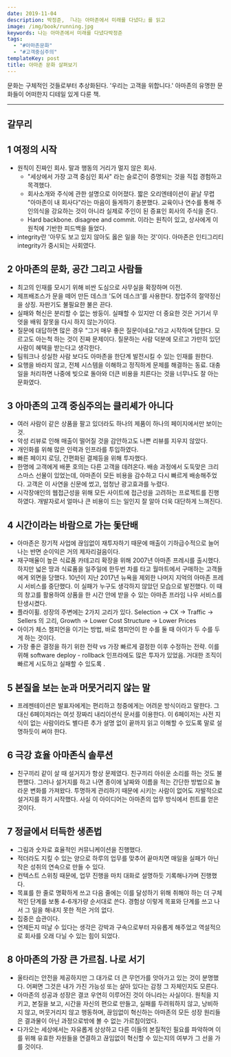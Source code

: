 ```yaml
---
date: 2019-11-04
description: 박정준, 『나는 아마존에서 미래를 다녔다』를 읽고
image: /img/book/running.jpg
keywords: 나는 아마존에서 미래를 다녔다박정준
tags:
  - "#아마존문화"
  - "#고객중심주의"
templateKey: post
title: 아마존 문화 살펴보기
---
```

문화는 구체적인 것들로부터 추상화된다. '우리는 고객을 위합니다.'  아마존의 유명한 문화들이 어떠한지 디테일 있게 다룬 책.

---
## 갈무리

## 1 여정의 시작

- 원칙이 진짜인 회사. 말과 행동의 거리가 멀지 않은 회사.
    - "세상에서 가장 고객 중심인 회사" 라는 슬로건이 증명되는 것을 직접 경험하고 목격했다.
    - 회사소개와 주식에 관한 설명으로 이어졌다. 짧은 오리엔테이션이 끝날 무렵 "아마존이 내 회사다"라는 마음이 들게하기 충분했다. 교육이나 연수를 통해 주인의식을 강요하는 것이 아니라 실제로 주인이 된 증표인 회사의 주식을 준다.
    - Hard backbone. disagree and commit. 이라는 원칙이 있고, 상사에게 이 원칙에 기반한 피드백을 들었다.
-  integrity란 '아무도 보고 있지 않아도 옳은 일을 하는 것'이다. 아마존은 인티그리티integrity가 중시되는 사회였다.

## 2 아마존의 문화, 공간 그리고 사람들

- 최고의 인재를 모시기 위해 비싼 도심으로 사무실을 확장하며 이전.
- 제프배조스가 문을 떼어 만든 데스크 '도어 데스크'를 사용한다. 창업주의 절약정신을 상징. 자판기도 불필요한 불은 끈다.
- 실패와 혁신은 분리할 수 없는 쌍둥이. 실패할 수 있지만 더 중요한 것은 거기서 무엇을 배워 잘못을 다시 하지 않는가이다.
- 질문에 대답하면 많은 경우 "그거 매우 좋은 질문이네요."라고 시작하며 답한다. 모르고도 아는척 하는 것이 진짜 문제이다. 질문하는 사람 덕분에 모르고 가만히 있던 사람이 혜택을 받는다고 생각한다.
- 팀워크나 성실한 사람 보다도 아마존을 한단계 발전시킬 수 있는 인재를 원한다.
- 요행을 바라지 않고, 전체 시스템을 이해하고 정직하게 문제를 해결하는 동료. 대충 일을 처리하면 나중에 빚으로 돌아와 더큰 비용을 치른다는 것을 너무나도 잘 아는 문화였다.

## 3 아마존의 고객 중심주의는 클리셰가 아니다

- 여러 사람이 같은 상품을 팔고 있더라도 하나의 제품이 하나의 페이지에서만 보이는 것.
- 악성 리뷰로 인해 매출이 떨어질 것을 감안하고도 나쁜 리뷰를 지우지 않았다.
- 개인화를 위해 많은 인력과 인프라를 투입하였다.
- 빠른 페이지 로딩, 간편화된 결제등을 위해 투자했다.
- 한명에 고객에게 배푼 호의는 다른 고객을 데려온다. 배송 과정에서 도둑맞은 크리스마스 선물이 있었는데,  아마존이 모든 비용을 감수하고 다시 빠르게 배송해주었다. 고객은 이 사연을 신문에 썼고, 엄청난 광고효과를 누렸다.
- 시각장애인의 웹접근성을 위해 모든 사이트에 접근성을 고려하는 프로젝트를 진행하였다.  개발자로서 얼마나 큰 비용이 드는 일인지 잘 알아 더욱 대단하게 느껴진다.

## 4 시간이라는 바람으로 가는 돛단배

- 아마존은 장기적 사업에 끊임없이 재투자하기 때문에 매출이 기하급수적으로 늘어나는 반면 순이익은 거의 제자리걸음이다.
- 재구매율이 높은 식료품 카테고리 확장을 위해 2007년 아마존 프레시를 출시했다. 하지만  넓은 땅과 식료품을 일주일에 한두번 차를 타고 월마트에서 구매하는 고객들에게 외면을 당했다. 10년이 지난 2017년 뉴욕을 제외한 나머지 지억의 아마존 프레시 서비스를 중단했다. 이 실패가 누구도 생각하지 않았던 모습으로 발전했다. 이 때의 창고를 활용하여 상품을 한 시간 안에 받을 수 있는  아마존 프라임 나우 서비스를 탄생시켰다.
- 플라이휠. 성장의 주변에는 2가지 고리가 있다. Selection → CX → Traffic → Sellers 의 고리, Growth → Lower Cost Structure → Lower Prices
- 아이가 체스 챔피언을 이기는 방법, 바로 챔피언이 한 수를 둘 때 아이가 두 수를 두게 하는 것이다.
- 가장 좋은 결정을 하기 위한 전략 vs 가장 빠르게 결정한 이후 수정하는 전략. 이를 위해 software deploy - rollback 인프라에도 많은 투자가 있었음. 거대한 조직이 빠르게 시도하고 실패할 수 있도록 .

## 5 본질을 보는 눈과 머뭇거리지 않는 말

- 프레젠테이션은 발표자에게는 편리하고 청중에게는 어려운 방식이라고 말한다. 그 대신 6페이저라는 여섯 장짜리 내리이션식 문서를 이용한다. 이 6페이저는 사전 지식이 없는 사람이라도 별다른 추가 설명 없이 끝까지 읽고 이해할 수 있도록 말로 설명하듯이 써야 한다.

## 6 극강 효율 아마존식 솔루션

- 친구끼리 같이 살 때 설거지가 항상 문제였다. 친구끼리 아쉬운 소리를 하는 것도 불편했다. 그러나 설거지를 하고 나면 종이에 날짜와 이름을 적는 간단한 방법으로 놀라운 변화를 가져왔다. 투명하게 관리하기 때문에 시키는 사람이 없어도 자발적으로 설거지를 하기 시작했다. 사실 이 아이디어는 아마존의 업무 방식에서 힌트를 얻은 것이다.

## 7 정글에서 터득한 생존법

- 그림과 숫자로 효율적인 커뮤니케이션을 진행했다.
- 적더라도 지킬 수 있는 양으로 하루의 업무를 맞추어 끝마치면 매일을 실패가 아닌 작은 성취의 연속으로 만들 수 있다.
- 컨텍스트 스위칭 때문에, 업무 진행을 마치 대화로 설명하듯 기록해나가며 진행했다.
- 목표를 한 줄로 명확하게 쓰고 다음 줄에는 이를 달성하기 위해 취해야 하는 더 구체적인 단계를 보통 4-6개가량 순서대로 쓴다. 경험상 이렇게 목표와 단계를 쓰고 나서 그 일을 해내지 못한 적은 거의 없다.
- 집중은 습관이다.
- 언제든지 떠날 수 있다는 생각은 강박과 구속으로부터 자유롭게 해주었고 역설적으로 회사를 오래 다닐 수 있는 힘이 되었다.

## 8 아마존의 가장 큰 가르침. 나로 서기

- 울타리는 안전을 제공하지만 그 대가로 더 큰 무언가를 앗아가고 있는 것이 분명했다. 어쩌면 그것은 내가 가진 가능성 또는 살아 있다는 감정 그 자체인지도 모른다.
- 아마존의 성공과 성장은 결코 우연히 이루어진 것이 아니라는 사실이다. 원칙을 지키고, 본질을 보고, 시간을 자신의 편으로 만들고, 실패를 두려워하지 않고, 낭비하지 않고, 머뭇거리지 않고 행동하며, 끊임없이 혁신하는 아마존의 모든 성장 원리들은 결과물이 아닌 과정으로밖에 볼 수 없는 가르침이었다.
- 다가오는 세상에서는 자유롭게 상상하고 다른 이들의 본질적인 필요를 파악하며 이를 위해 유효한 자원들을 연결하고 끊임없이 혁신할 수 있는지의 여부가 그 선을 가를 것이다.